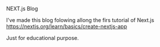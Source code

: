 NEXT.js Blog

I've made this blog folowing allong the firs tutorial of Next.js https://nextjs.org/learn/basics/create-nextjs-app

Just for educational purpose.